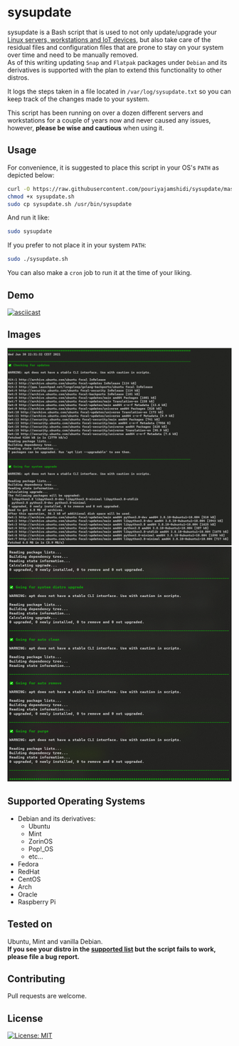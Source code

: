 # sysupdate

sysupdate is a Bash script that is used to not only update/upgrade your [Linux servers, workstations and IoT devices](#supported-operating-systems), but also take care of the residual files and configuration files that are prone to stay on your system over time and need to be manually removed.  
As of this writing updating `Snap` and `Flatpak` packages under `Debian` and its derivatives is supported with the plan to extend this functionality to other distros.

It logs the steps taken in a file located in ```/var/log/sysupdate.txt``` so you can keep track of the changes made to your system.

This script has been running on over a dozen different servers and workstations for a couple of years now and never caused any issues, however, **please be wise and cautious** when using it.

## Usage

For convenience, it is suggested to place this script in your OS's ```PATH``` as depicted below:

```bash
curl -O https://raw.githubusercontent.com/pouriyajamshidi/sysupdate/master/sysupdate.sh
chmod +x sysupdate.sh
sudo cp sysupdate.sh /usr/bin/sysupdate
```

And run it like:

```bash
sudo sysupdate
```

If you prefer to not place it in your system `PATH`:

```bash
sudo ./sysupdate.sh
```

You can also make a `cron` job to run it at the time of your liking.

## Demo

[![asciicast](https://asciinema.org/a/423233.svg)](https://asciinema.org/a/423233)

## Images

![sysupdate1](/images/sysupdate1.png)
![sysupdate2](/images/sysupdate2.png)

## Supported Operating Systems

* Debian and its derivatives:
  * Ubuntu
  * Mint
  * ZorinOS
  * Pop!_OS
  * etc...
* Fedora
* RedHat
* CentOS
* Arch
* Oracle
* Raspberry Pi

## Tested on

Ubuntu, Mint and vanilla Debian.  
**If you see your distro in the [supported list](#supported-operating-systems) but the script fails to work, please file a bug report.**

## Contributing

Pull requests are welcome.

## License

[![License: MIT](https://img.shields.io/badge/License-MIT-yellow.svg)](https://opensource.org/licenses/MIT)
